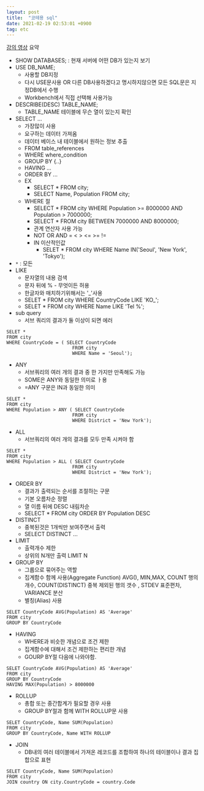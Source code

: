 ```yaml
---
layout: post
title:  "코테용 sql"
date: 2021-02-19 02:53:01 +0900
tag: etc
---
```


[강의 영상](https://youtu.be/vgIc4ctNFbc?list=PLLEdTF5YBpmNoCmwZEOJcvu-083OrxpnB) 요약

- SHOW DATABASES; : 현재 서버에 어떤 DB가 있는지 보기
- USE DB_NAME;
  - 사용할 DB지정
  - 다시 USE문사용 OR 다른 DB사용하겠다고 명시하지않으면 모든 SQL문은 지정DB에서 수행
  - Workbench에서 직접 선택해 사용가능
- DESCRIBE(DESC) TABLE_NAME;
  - TABLE_NAME 테이블에 무슨 열이 있는지 확인
- SELECT ...
  - 가장많이 사용
  - 요구하는 데이터 가져옴
  - 데이터 베이스 내 테이블에서 원하는 정보 추출
  - FROM table_references
  - WHERE  where_condition
  - GROUP BY {..}
  - HAVING ...
  - ORDER BY ...
  - EX 
    - SELECT * FROM city; 
    - SELECT Name, Population FROM city; 
  - WHERE 절
    - SELECT * FROM city WHERE  Population >= 8000000 AND Population > 7000000;
    - SELECT * FROM city BETWEEN 7000000 AND 8000000;
    - 관계 연산자 사용 가능 
    -  NOT OR AND = < > <= >= !=
    -  IN 이산적인값
       -  SELET * FROM city WHERE Name IN('Seoul', 'New York', 'Tokyo');
- `*` : 모든
- LIKE
  - 문자열의 내용 검색
  - 문자 뒤에 % - 무엇이든 허용
  - 한글자와 매치하기위해서는 '_'사용
  -  SELET * FROM city WHERE CountryCode  LIKE 'KO_';
  -   SELET * FROM city WHERE Name  LIKE 'Tel %';
- sub query 
  - 서브 쿼리의 결과가 둘 이상이 되면 에러
```
SELET * 
FROM city 
WHERE CountryCode = ( SELECT CountryCode 
                        FROM city 
                        WHERE Name = 'Seoul');
```
- ANY
  - 서브쿼리의 여러 개의 결과 중 한 가지만 만족해도 가능
  - SOME은 ANY와 동일한 의미로 ㅏ용
  - =ANY 구문은 IN과 동일한 의미
```
SELET * 
FROM city 
WHERE Population > ANY ( SELECT CountryCode 
                        FROM city 
                        WHERE District = 'New York');
```

- ALL
  - 서브쿼리의 여러 개의 결과를 모두 만족 시켜야 함

```
SELET * 
FROM city 
WHERE Population > ALL ( SELECT CountryCode 
                        FROM city 
                        WHERE District = 'New York');
```
- ORDER BY
  - 결과가 출력되는 순서를 조절하는 구문
  - 기본 오름차순 정렬
  - 열 이름 뒤에 DESC  내림차순
  -   SELECT * FROM city ORDER BY Population DESC
- DISTINCT
  - 중복된것은 1개씩만 보여주면서 출력
  - SELECT DISTINCT ...
- LIMIT
  - 출력개수 제한
  - 상위의 N개만 출력 LIMIT N
- GROUP BY
  - 그룹으로 묶어주는 역할
  - 집계함수 함께 사용(Aggregate Function) AVG(), MIN,MAX, COUNT 행의개수, COUNT(DISTINCT) 중복 제외된 행의 갯수 , STDEV 표준편차, VARIANCE 분산
  - 별칭(Alias) 사용
```
SELET CountryCode AVG(Population) AS 'Average'
FROM city 
GROUP BY CountryCode
```

- HAVING
  - WHERE과 비슷한 개념으로 조건 제한
  - 집계함수에 대해서 조건 제한하는 편리한 개념
  - GOURP BY절 다음에 나와야함.
```
SELET CountryCode AVG(Population) AS 'Average'
FROM city 
GROUP BY CountryCode
HAVING MAX(Population) > 8000000
```
- ROLLUP
  - 총합 또는 중간합계가 필요할 경우 사용
  - GROUP BY절과 함께 WITH ROLLUP문 사용
```
SELET CountryCode, Name SUM(Population) 
FROM city 
GROUP BY CountryCode, Name WITH ROLLUP
```
- JOIN
  - DB내의 여러 테이블에서 가져온 레코드를 조합하여 하나의 테이블이나 결과 집합으로 표현
```
SELET CountryCode, Name SUM(Population) 
FROM city 
JOIN country ON city.CountryCode = country.Code
```








